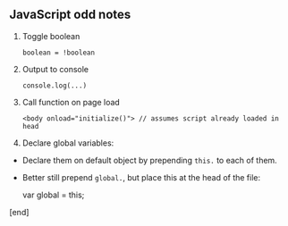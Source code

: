 ## JavaScript odd notes

 1. Toggle boolean
 
        boolean = !boolean

 1. Output to console
 
        console.log(...)

 1. Call function on page load
 
        <body onload="initialize()"> // assumes script already loaded in head

 1. Declare global variables:
  *  Declare them on default object by prepending `this.` to each of them.
  *  Better still prepend `global.`, but place this at the head of the file:
 
        var global = this;

[end]
